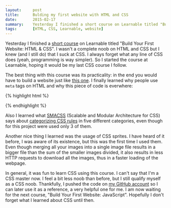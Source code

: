 ```yaml
---
layout:     post
title:      Bulding my first website with HTML and CSS
date:       2015-02-17
summary:    Yesterday I finished a short course on Learnable titled "Build Your First Website: HTML & CSS"
tags:       [HTML, CSS, Learnable, website]
---
```


<p>
Yesterday I finished a <a href="http://goo.gl/6PuJD4">short course</a> on Learnable titled "Build Your First Website: HTML & CSS". I wasn't a complete noob on HTML and CSS but I knew (and I still do) that I suck at CSS. I always forget what any line of CSS does (yeah, programming is way simpler). So I started the course at Learnable, hoping it would be my last CSS course I follow.
</p>

The best thing with this course was its practicality: in the end you would have to build a website just like <a href="http://www.buildyourfirst.website/#">this one</a>. I finally learned why people use `meta` tags on HTML and why this piece of code is everwhere:

{% highlight html %}
<!-- [if il IE 9]>
  <script src="assets/js/html5.js"></script>
  <script src="assets/js/respond.js"></script>
<![endif]-->
{% endhighlight %}

Also I learned what <a href="https://smacss.com/">SMACSS</a> (Scalable and Modular Architecture for CSS) says about <a href="https://smacss.com/book/categorizing">categorizing CSS rules</a> in five different categories, even though for this project were used only 3 of them. 

Another nice thing I learned was the usage of CSS sprites. I have heard of it before, I was aware of its existence, but this was the first time I used them. Even though merging all your images into a single image file results in a bigger file than the sum of the smaller images divided, it also results in less HTTP requests to download all the images, thus in a faster loading of the webpage.

In general, it was fun to learn CSS using this course. I can't say that I'm a CSS master now. I feel a bit less noob than before, but I still qualify myself as a CSS noob. Thankfully, I pushed the code on <a href="https://github.com/aziflaj/first-website-html-css">my GitHub account</a> so I can later use it as a reference, a very helpful one for me. I am now waiting for the next course, "Build Your First Website: JavaScript". Hopefully I don't forget what I learned about CSS until then.
